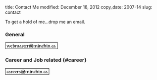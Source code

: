 title: Contact Me
modified: December 18, 2012
copy_date: 2007-14
slug: contact



To get a hold of me...drop me an email.

### General

![webmaster](images/webmaster.png)

### Career and Job related {#career}

![Careers](images/careers.png)

